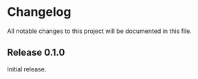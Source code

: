 # Changelog

All notable changes to this project will be documented in this file.

## Release 0.1.0

Initial release.
